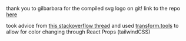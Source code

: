 thank you to gilbarbara for the compiled svg logo on git! link to the repo [here](https://github.com/gilbarbara/logos/tree/main)

took advice from [this stackoverflow thread](https://stackoverflow.com/questions/65676689/next-js-how-can-i-change-the-color-of-svg-in-next-image) and used [transform.tools](transform.tools) to allow for color changing through React Props (tailwindCSS)